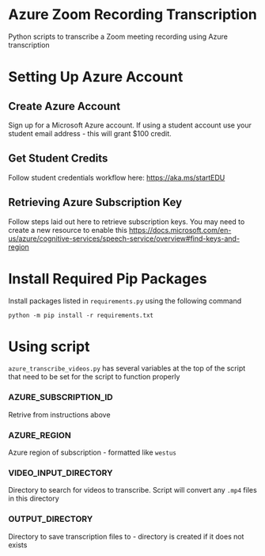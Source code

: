 # Azure Zoom Recording Transcription
Python scripts to transcribe a Zoom meeting recording using Azure transcription

# Setting Up Azure Account
## Create Azure Account
Sign up for a Microsoft Azure account. If using a student account use your student email address - this will grant $100 credit.

## Get Student Credits
Follow student credentials workflow here:
https://aka.ms/startEDU

## Retrieving Azure Subscription Key
Follow steps laid out here to retrieve subscription keys. You may need to create a new resource to enable this
https://docs.microsoft.com/en-us/azure/cognitive-services/speech-service/overview#find-keys-and-region

# Install Required Pip Packages
Install packages listed in `requirements.py` using the following command
```
python -m pip install -r requirements.txt
```

# Using script
`azure_transcribe_videos.py` has several variables at the top of the script that need to be set for the script to function properly

### AZURE_SUBSCRIPTION_ID 
Retrive from instructions above

### AZURE_REGION
Azure region of subscription - formatted like `westus`

### VIDEO_INPUT_DIRECTORY
Directory to search for videos to transcribe. Script will convert any `.mp4` files in this directory

### OUTPUT_DIRECTORY
Directory to save transcription files to - directory is created if it does not exists
